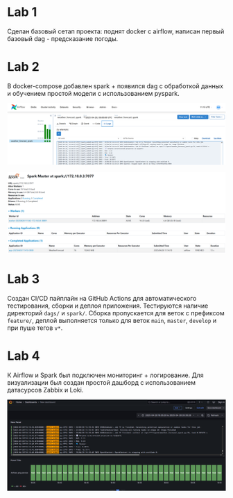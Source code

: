 # Lab 1

Сделан базовый сетап проекта: поднят docker с airflow, написан первый базовый dag - предсказание погоды.

# Lab 2

В docker-compose добавлен spark + появился dag с обработкой данных и обучением простой модели c использованием pyspark.

![DAG завершился успешно](pictures/spark_dag_airflow.png)

![Админка spark](pictures/spark_admin.png)


# Lab 3

Создан CI/CD пайплайн на GitHub Actions для автоматического тестирования, сборки и деплоя приложения. Тестируются наличие директорий `dags/` и `spark/`. Сборка пропускается для веток с префиксом `feature/`, деплой выполняется только для веток `main`, `master`, `develop` и при пуше тегов `v*`.

# Lab 4

К Airflow и Spark был подключен мониторинг + логирование. Для визуализации был создан простой дашборд с использованием датасурсов Zabbix и Loki.

![Grafana](pictures/grafana.png)
